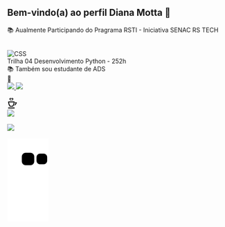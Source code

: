 ## Bem-vindo(a) ao perfil Diana Motta 💖

<div>
    <p>📚 Aualmente Participando do Pragrama RSTI - Iniciativa SENAC RS TECH</p>
</div>
 <br><img align="center" alt="CSS" height="30" width="40" src="https://cdn.jsdelivr.net/gh/devicons/devicon/icons/python/python-original.svg"/> <br>Trilha 04 Desenvolvimento Python - 252h
<div>📚 Também sou estudante de ADS</div>
💼 


 
 <div>
   <a href="https://github.com/DIANAMOTTA">
   <img height="180em" src="https://github-readme-stats.vercel.app/api?username=DIANAMOTTA&show_icons=true&theme=tokyonight&include_all_commits=true&count_private=true"/>
   <img height="180em" src="https://github-readme-stats.vercel.app/api/top-langs/?username=DIANAMOTTA&layout=compact&langs_count=6&theme=tokyonight"/>

</div>
<div style="display: inline_block"><br>
   <svg xmlns="http://www.w3.org/2000/svg" width="24" height="24" viewBox="0 0 24 24"><path d="M14.911 10c-.308 3.325-1.397 5.712-2.948 8h-4.926c-1.373-2.009-2.613-4.372-2.948-8h10.822zm2.089-2h-15c0 5.716 1.826 8.996 4 12h7c2.12-2.911 4-6.333 4-12zm1.119 2c-.057.701-.141 1.367-.252 2h1.549c-.449 1.29-1.5 2.478-2.299 2.914-.358 1.038-.787 1.981-1.26 2.852 3.275-1.143 5.847-4.509 6.143-7.766h-3.881zm-1.119 12h-15v2h15v-2zm-3.06-19.614c-.416 1.702-3.07 2.477-3.983 4.614-.088-1.846 1.107-3.031 1.75-3.93 1.045-1.465-.537-2.267-1.633-1.171-.188.187-.38.435-.573.756-.193-.322-.386-.57-.573-.757-1.089-1.09-2.664-.294-1.658 1.137.635.903 1.863 2.095 1.775 3.965-.914-2.137-3.567-2.912-3.984-4.614-.355-1.445.928-2.386 2.29-2.386.793 0 1.613.32 2.15 1.045.537-.725 1.357-1.045 2.15-1.045 1.362 0 2.644.941 2.289 2.386z"/></svg>
        
   
</div>
 
 <div> 
  <a href="https://instagram.com/dihmotta_" target="_blank"><img src="https://img.shields.io/badge/-Instagram-%23E4405F?style=for-the-badge&logo=instagram&logoColor=white" target="_blank"></a>

  <a href="https://www.linkedin.com/in/diana-motta/" target="_blank"><img src="https://img.shields.io/badge/-LinkedIn-%230077B5?style=for-the-badge&logo=linkedin&logoColor=white" target="_blank"></a> 
 
  ![Snake animation](https://github.com/DIANAMOTTA/DIANAMOTTA/blob/output/github-contribution-grid-snake.svg)

</div>
